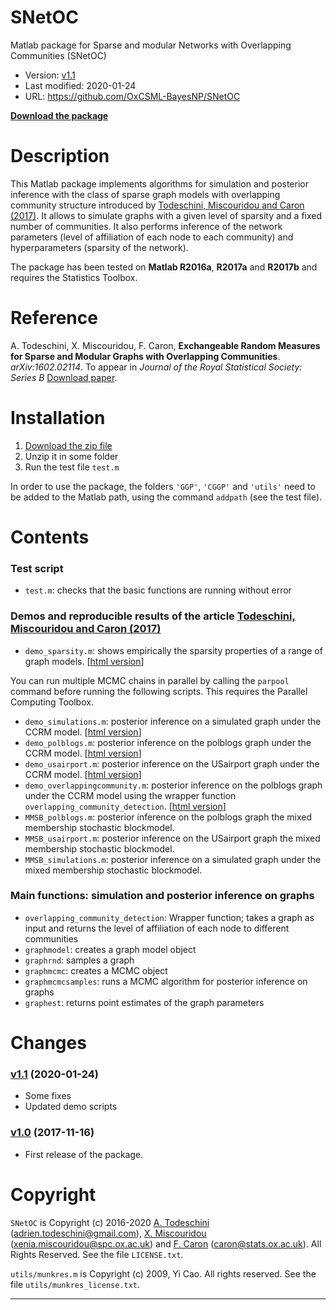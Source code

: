 # SNetOC

Matlab package for Sparse and modular Networks with Overlapping Communities (SNetOC)

- Version: [v1.1](https://github.com/OxCSML-BayesNP/SNetOC/releases/tag/v1.1)
- Last modified: 2020-01-24
- URL: <https://github.com/OxCSML-BayesNP/SNetOC>

[**Download the package**](https://github.com/OxCSML-BayesNP/SNetOC/archive/master.zip)

# Description

This Matlab package implements algorithms for simulation and posterior inference 
with the class of sparse graph models with overlapping community structure introduced by 
[Todeschini, Miscouridou and Caron (2017)](https://arxiv.org/abs/1602.02114). 
It allows to simulate graphs with a given level of sparsity and a fixed number of communities.
It also performs inference of the network parameters (level of affiliation of each node to each community) and hyperparameters (sparsity of the network). 

The package has been tested on **Matlab R2016a**, **R2017a** and **R2017b** and requires the Statistics Toolbox.

# Reference

A. Todeschini, X. Miscouridou, F. Caron, **Exchangeable Random Measures for Sparse and Modular Graphs with Overlapping Communities**. _arXiv:1602.02114_. To appear in _Journal of the Royal Statistical Society: Series B_ [Download paper](https://arxiv.org/abs/1602.02114 ).

# Installation

1. [Download the zip file](https://github.com/OxCSML-BayesNP/SNetOC/archive/master.zip)
2. Unzip it in some folder
3. Run the test file `test.m`

In order to use the package, the folders `'GGP'`, `'CGGP'` and `'utils'` need 
to be added to the Matlab path, using the command `addpath` (see the test file).

# Contents

### Test script

- `test.m`: checks that the basic functions are running without error

### Demos and reproducible results of the article [Todeschini, Miscouridou and Caron (2017)](https://arxiv.org/abs/1602.02114)

- `demo_sparsity.m`: shows empirically the sparsity properties of a range of graph models. [[html version](https://OxCSML-BayesNP.github.io/SNetOC/demo_sparsity.html)]

You can run multiple MCMC chains in parallel by calling the `parpool` command 
before running the following scripts. This requires the Parallel Computing Toolbox.

- `demo_simulations.m`: posterior inference on a simulated graph under the CCRM model. [[html version](https://OxCSML-BayesNP.github.io/SNetOC/demo_simulations.html)]
- `demo_polblogs.m`: posterior inference on the polblogs graph under the CCRM model. [[html version](https://OxCSML-BayesNP.github.io/SNetOC/demo_polblogs.html)]
- `demo_usairport.m`: posterior inference on the USairport graph under the CCRM model. [[html version](https://OxCSML-BayesNP.github.io/SNetOC/demo_usairport.html)]
- `demo_overlappingcommunity.m`: posterior inference on the polblogs graph under the CCRM model using the wrapper function `overlapping_community_detection`. [[html version](https://OxCSML-BayesNP.github.io/SNetOC/demo_overlappingcommunity.html)]
- `MMSB_polblogs.m`: posterior inference on the polblogs graph the mixed membership stochastic blockmodel.
- `MMSB_usairport.m`: posterior inference on the USairport graph the mixed membership stochastic blockmodel.
- `MMSB_simulations.m`: posterior inference on a simulated graph under the mixed membership stochastic blockmodel.

### Main functions: simulation and posterior inference on graphs

- `overlapping_community_detection`: Wrapper function; takes a graph as input and returns the level of affiliation of each node to different communities
- `graphmodel`: creates a graph model object
- `graphrnd`: samples a graph
- `graphmcmc`: creates a MCMC object
- `graphmcmcsamples`: runs a MCMC algorithm for posterior inference on graphs
- `graphest`: returns point estimates of the graph parameters

# Changes

### [v1.1](https://github.com/OxCSML-BayesNP/SNetOC/releases/tag/v1.1) (2020-01-24)

- Some fixes
- Updated demo scripts

### [v1.0](https://github.com/OxCSML-BayesNP/SNetOC/releases/tag/v1.0) (2017-11-16)

- First release of the package.

# Copyright

`SNetOC` is Copyright (c) 2016-2020 [A. Todeschini](http://adrien.tspace.fr) (<adrien.todeschini@gmail.com>), [X. Miscouridou](http://www.stats.ox.ac.uk/~miscouri/) (<xenia.miscouridou@spc.ox.ac.uk>) and [F. Caron](http://www.stats.ox.ac.uk/~caron/) (<caron@stats.ox.ac.uk>).
All Rights Reserved.
See the file `LICENSE.txt`.

`utils/munkres.m` is Copyright (c) 2009, Yi Cao.
All rights reserved. 
See the file `utils/munkres_license.txt`.

---------------------------------------------------------------------------
